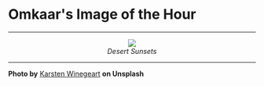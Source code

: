# Omkaar's Image of the Hour

---

<div align="center">

<a href="https://unsplash.com/photos/rocky-desert-landscape-at-dusk-LZRZJam4Avg">
  <img src="https://images.unsplash.com/photo-1746730406177-f8562813b938?crop=entropy&cs=tinysrgb&fit=max&fm=jpg&ixid=M3w3NjA2Nzh8MHwxfHJhbmRvbXx8fHx8fHx8fDE3NTAzNDUyMDB8&ixlib=rb-4.1.0&q=80&w=1080" style="max-width:100%; height:auto;">
</a>

<br>
<i>Desert Sunsets</i>

</div>

---

**Photo by** [Karsten Winegeart](https://unsplash.com/@karsten116) **on Unsplash**
